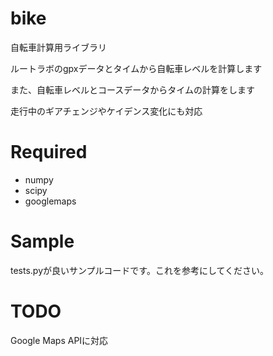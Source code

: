 # bike
自転車計算用ライブラリ

ルートラボのgpxデータとタイムから自転車レベルを計算します

また、自転車レベルとコースデータからタイムの計算をします

走行中のギアチェンジやケイデンス変化にも対応

# Required
* numpy
* scipy
* googlemaps

# Sample
tests.pyが良いサンプルコードです。これを参考にしてください。

# TODO
Google Maps APIに対応
